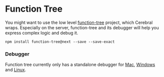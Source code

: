 # Function Tree
You might want to use the low level [function-tree](https://github.com/cerebral/cerebral/tree/master/packages/function-tree) project, which Cerebral wraps. Especially on the server, function-tree and its debugger will help you express complex logic and debug it.

`npm install function-tree@next --save --save-exact`

### Debugger
Function tree currently only has a standalone debugger for [Mac](https://drive.google.com/open?id=0B1pYKovu9UpybFc1YUxOT3JlaVE), [Windows](https://drive.google.com/open?id=0B1pYKovu9UpyUWt6SHM5N2xYYnc) and [Linux](https://drive.google.com/open?id=0B1pYKovu9UpybzVJWjVpRk9OTjg).

